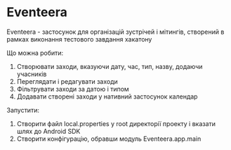 # Eventeera
Eventeera - застосунок для організацій зустрічей і мітингів, створений в рамках виконання тестового завдання хакатону

Що можна робити:
1. Створювати заходи, вказуючи дату, час, тип, назву, додаючи учасників
2. Переглядати і редагувати заходи
3. Фільтрувати заходи за датою і типом
4. Додавати створені заходи у нативний застосунок календар

Запустити:
1. Створити файл local.properties у root директорії проекту і вказати шлях до Android SDK
2. Створити конфігурацію, обравши модуль Eventeera.app.main
